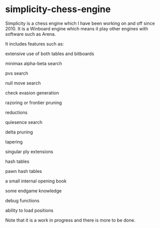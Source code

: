 # simplicity-chess-engine
Simplicity is a chess engine which I have been working on and off since 2010. It is a Winboard engine which means it play other engines with software such as Arena.

It includes features such as: 

extensive use of both tables and bitboards

minimax alpha-beta search

pvs search

null move search

check evasion generation

razoring or frontier pruning

reductions

quiesence search

delta pruning

tapering

singular ply extensions

hash tables

pawn hash tables

a small internal opening book

some endgame knowledge

debug functions

ability to load positions

Note that it is a work in progress and there is more to be done.
